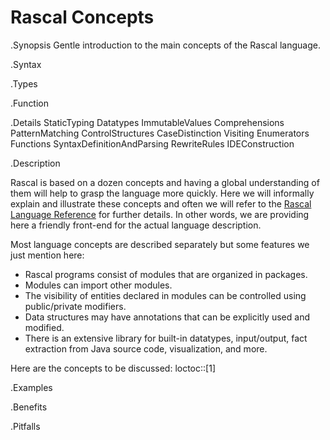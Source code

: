 # Rascal Concepts

.Synopsis
Gentle introduction to the main concepts of the Rascal language.

.Syntax

.Types

.Function

.Details
StaticTyping Datatypes ImmutableValues Comprehensions PatternMatching ControlStructures CaseDistinction Visiting Enumerators Functions SyntaxDefinitionAndParsing RewriteRules IDEConstruction

.Description

Rascal is based on a dozen concepts and having a global understanding of them will help to grasp the language more quickly.
Here we will informally explain and illustrate these concepts and often we will refer to the [Rascal Language Reference]((Rascal))
for further details. In other words, we are providing here a friendly front-end for the actual language description.

Most language concepts are described separately but some features we just mention here:

*  Rascal programs consist of modules that are organized in packages.
*  Modules can import other modules.
*  The visibility of entities declared in modules can be controlled using public/private modifiers.
*  Data structures may have annotations that can be explicitly used and modified.
*  There is an extensive library for built-in datatypes, input/output, fact extraction from Java source code, visualization, and more.

Here are the concepts to be discussed:
loctoc::[1]

.Examples

.Benefits

.Pitfalls

